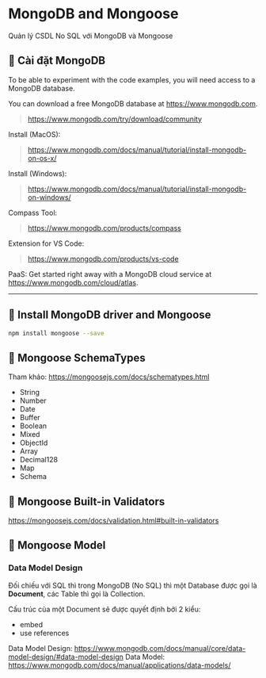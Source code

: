 # MongoDB and Mongoose

Quản lý CSDL No SQL với MongoDB và Mongoose

## 💛 Cài đặt MongoDB

To be able to experiment with the code examples, you will need access to a MongoDB database.

You can download a free MongoDB database at https://www.mongodb.com.

> <https://www.mongodb.com/try/download/community>

Install (MacOS):

> <https://www.mongodb.com/docs/manual/tutorial/install-mongodb-on-os-x/>

Install (Windows):

> <https://www.mongodb.com/docs/manual/tutorial/install-mongodb-on-windows/>

Compass Tool:

> <https://www.mongodb.com/products/compass>

Extension for VS Code:

> <https://www.mongodb.com/products/vs-code>

PaaS: Get started right away with a MongoDB cloud service at https://www.mongodb.com/cloud/atlas.

---

## 💛 Install MongoDB driver and Mongoose

```bash
npm install mongoose --save
```

## 💛 Mongoose SchemaTypes

Tham khảo: <https://mongoosejs.com/docs/schematypes.html>

- String
- Number
- Date
- Buffer
- Boolean
- Mixed
- ObjectId
- Array
- Decimal128
- Map
- Schema

## 💛 Mongoose Built-in Validators

<https://mongoosejs.com/docs/validation.html#built-in-validators>

## 💛 Mongoose Model

### Data Model Design

Đối chiếu với SQL thì trong MongoDB (No SQL) thì một Database được gọi là **Document**, các Table thì gọi là Collection.

Cấu trúc của một Document sẽ được quyết định bởi 2 kiểu:

- embed
- use references

Data Model Design: <https://www.mongodb.com/docs/manual/core/data-model-design/#data-model-design>
Data Model: <https://www.mongodb.com/docs/manual/applications/data-models/>
